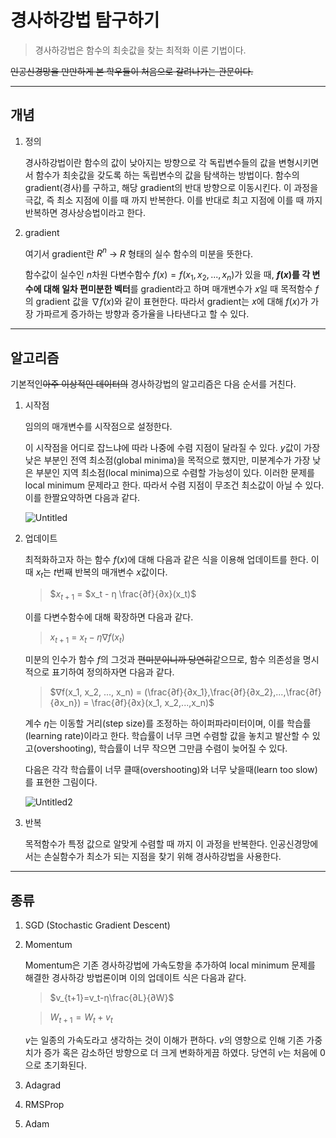 # 경사하강법 탐구하기

> 경사하강법은 함수의 최솟값을 찾는 최적화 이론 기법이다.

~~인공신경망을 만만하게 본 학우들이 처음으로 갈려나가는 관문이다.~~

---

## 개념

1. 정의

   경사하강법이란 함수의 값이 낮아지는 방향으로 각 독립변수들의 값을 변형시키면서 함수가 최솟값을 갖도록 하는 독립변수의 값을 탐색하는 방법이다. 함수의 gradient(경사)를 구하고, 해당 gradient의 반대 방향으로 이동시킨다. 이 과정을 극값, 즉 최소 지점에 이를 때 까지 반복한다. 이를 반대로 최고 지점에 이를 때 까지 반복하면 경사상승법이라고 한다.

2. gradient

   여기서 gradient란 $R^n$ -> $R$ 형태의 실수 함수의 미분을 뜻한다.

   함수값이 실수인 $n$차원 다변수함수 $f(x)=f(x_1, x_2, ..., x_n)$가 있을 때, **$f(x)$를 각 변수에 대해 일차 편미분한 벡터**를 gradient라고 하며 매개변수가 $x$일 때 목적함수 $f$의 gradient 값을 $∇f(x)$와 같이 표현한다. 따라서 gradient는 $x$에 대해 $f(x)$가 가장 가파르게 증가하는 방향과 증가율을 나타낸다고 할 수 있다.

---

## 알고리즘

기본적인~~아주 이상적인 데이터의~~ 경사하강법의 알고리즘은 다음 순서를 거친다.

1. 시작점

   임의의 매개변수를 시작점으로 설정한다.

   이 시작점을 어디로 잡느냐에 따라 나중에 수렴 지점이 달라질 수 있다. $y$값이 가장 낮은 부분인 전역 최소점(global minima)을 목적으로 했지만, 미분계수가 가장 낮은 부분인 지역 최소점(local minima)으로 수렴할 가능성이 있다. 이러한 문제를 local minimum 문제라고 한다. 따라서 수렴 지점이 무조건 최소값이 아닐 수 있다. 이를 한짤요약하면 다음과 같다.

   ![Untitled](https://github.com/user-attachments/assets/bb8e8ebd-7dce-408b-8075-05cc73504846)

2. 업데이트

   최적화하고자 하는 함수 $f(x)$에 대해 다음과 같은 식을 이용해 업데이트를 한다. 이때 $x_t$는 $t$번째 반복의 매개변수 $x$값이다.

   > $\$x_{t+1}$ $=$ $x_t - η \frac{∂f}{∂x}(x_t)$

   이를 다변수함수에 대해 확장하면 다음과 같다.

   > $x_{t+1}$ $=$ $x_t - η∇f(x_t)$

   미분의 인수가 함수 $f$의 그것과 ~~편미분이니까 당연히~~같으므로, 함수 의존성을 명시적으로 표기하여 정의하자면 다음과 같다.

   > $∇f(x_1, x_2, ..., x_n) = (\frac{∂f}{∂x_1},\frac{∂f}{∂x_2},...,\frac{∂f}{∂x_n}) = \frac{∂f}{∂x}(x_1, x_2,...,x_n)$

   계수 $η$는 이동할 거리(step size)를 조정하는 하이퍼파라미터이며, 이를 학습률(learning rate)이라고 한다. 학습률이 너무 크면 수렴할 값을 놓치고 발산할 수 있고(overshooting), 학습률이 너무 작으면 그만큼 수렴이 늦어질 수 있다.

   다음은 각각 학습률이 너무 클때(overshooting)와 너무 낮을때(learn too slow)를 표현한 그림이다.

   ![Untitled2](https://github.com/user-attachments/assets/4d799835-d665-4575-af65-75ff74b592e9)

3. 반복

   목적함수가 특정 값으로 알맞게 수렴할 때 까지 이 과정을 반복한다. 인공신경망에서는 손실함수가 최소가 되는 지점을 찾기 위해 경사하강법을 사용한다.

---

## 종류

1. SGD (Stochastic Gradient Descent)

2. Momentum

   Momentum은 기존 경사하강법에 가속도항을 추가하여 local minimum 문제를 해결한 경사하강 방법론이며 이의 업데이트 식은 다음과 같다.

   > $v_{t+1}=v_t-η\frac{∂L}{∂W}$

   > $W_{t+1} = W_t + v_t$

   $v$는 일종의 가속도라고 생각하는 것이 이해가 편하다. $v$의 영향으로 인해 기존 가중치가 증가 혹은 감소하던 방향으로 더 크게 변화하게끔 하였다. 당연히 $v$는 처음에 0으로 초기화된다.

3. Adagrad

4. RMSProp

5. Adam

